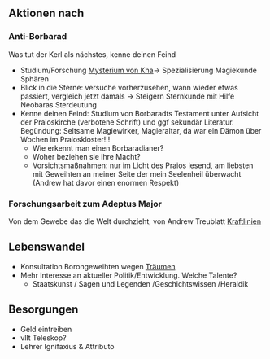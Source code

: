 ## Aktionen nach 

### Anti-Borbarad
Was tut der Kerl als nächstes, kenne deinen Feind
* Studium/Forschung [Mysterium von Kha](lore#Mysterium%20von%20Kha)-> Spezialisierung Magiekunde Sphären 
* Blick in die Sterne: versuche vorherzusehen, wann wieder etwas passiert, vergleich jetzt damals -> Steigern Sternkunde mit Hilfe Neobaras Sterdeutung
* Kenne deinen Feind: Studium von Borbaradts Testament unter Aufsicht der Praioskirche (verbotene Schrift) und ggf sekundär Literatur. Begündung: Seltsame Magiewirker, Magieraltar, da war ein Dämon über Wochen im Praioskloster!!!
	* Wie erkennt man einen Borbaradianer?
	* Woher beziehen sie ihre Macht?
	* Vorsichtsmaßnahmen: nur im Licht des Praios lesend, am liebsten mit Geweihten an meiner Seite der mein Seelenheil überwacht (Andrew hat davor einen enormen Respekt)
	
### Forschungsarbeit zum Adeptus Major
Von dem Gewebe das die Welt durchzieht, von Andrew Treublatt [Kraftlinien](Notizen/Kraftlinien.md) 


## Lebenswandel
* Konsultation Borongeweihten wegen [Träumen](Notizen/Träume.md)
* Mehr Interesse an aktueller Politik/Entwicklung. Welche Talente?
	* Staatskunst / Sagen und Legenden /Geschichtswissen /Heraldik

## Besorgungen
* Geld eintreiben
* vllt Teleskop?
* Lehrer Ignifaxius & Attributo


 




